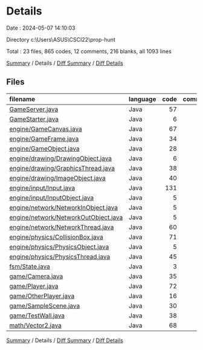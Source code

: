 # Details

Date : 2024-05-07 14:10:03

Directory c:\\Users\\ASUS\\CSCI22\\prop-hunt

Total : 23 files,  865 codes, 12 comments, 216 blanks, all 1093 lines

[Summary](results.md) / Details / [Diff Summary](diff.md) / [Diff Details](diff-details.md)

## Files
| filename | language | code | comment | blank | total |
| :--- | :--- | ---: | ---: | ---: | ---: |
| [GameServer.java](/GameServer.java) | Java | 57 | 2 | 7 | 66 |
| [GameStarter.java](/GameStarter.java) | Java | 6 | 0 | 2 | 8 |
| [engine/GameCanvas.java](/engine/GameCanvas.java) | Java | 67 | 1 | 19 | 87 |
| [engine/GameFrame.java](/engine/GameFrame.java) | Java | 34 | 0 | 11 | 45 |
| [engine/GameObject.java](/engine/GameObject.java) | Java | 28 | 0 | 4 | 32 |
| [engine/drawing/DrawingObject.java](/engine/drawing/DrawingObject.java) | Java | 6 | 0 | 5 | 11 |
| [engine/drawing/GraphicsThread.java](/engine/drawing/GraphicsThread.java) | Java | 38 | 0 | 10 | 48 |
| [engine/drawing/ImageObject.java](/engine/drawing/ImageObject.java) | Java | 40 | 0 | 5 | 45 |
| [engine/input/Input.java](/engine/input/Input.java) | Java | 131 | 0 | 32 | 163 |
| [engine/input/InputObject.java](/engine/input/InputObject.java) | Java | 5 | 0 | 3 | 8 |
| [engine/network/NetworkInObject.java](/engine/network/NetworkInObject.java) | Java | 5 | 0 | 3 | 8 |
| [engine/network/NetworkOutObject.java](/engine/network/NetworkOutObject.java) | Java | 5 | 0 | 3 | 8 |
| [engine/network/NetworkThread.java](/engine/network/NetworkThread.java) | Java | 60 | 0 | 11 | 71 |
| [engine/physics/CollisionBox.java](/engine/physics/CollisionBox.java) | Java | 71 | 0 | 15 | 86 |
| [engine/physics/PhysicsObject.java](/engine/physics/PhysicsObject.java) | Java | 5 | 0 | 1 | 6 |
| [engine/physics/PhysicsThread.java](/engine/physics/PhysicsThread.java) | Java | 45 | 0 | 11 | 56 |
| [fsm/State.java](/fsm/State.java) | Java | 3 | 0 | 3 | 6 |
| [game/Camera.java](/game/Camera.java) | Java | 35 | 0 | 10 | 45 |
| [game/Player.java](/game/Player.java) | Java | 72 | 0 | 13 | 85 |
| [game/OtherPlayer.java](/game/OtherPlayer.java) | Java | 16 | 0 | 7 | 23 |
| [game/SampleScene.java](/game/SampleScene.java) | Java | 30 | 0 | 9 | 39 |
| [game/TestWall.java](/game/TestWall.java) | Java | 38 | 0 | 12 | 50 |
| [math/Vector2.java](/math/Vector2.java) | Java | 68 | 9 | 20 | 97 |

[Summary](results.md) / Details / [Diff Summary](diff.md) / [Diff Details](diff-details.md)